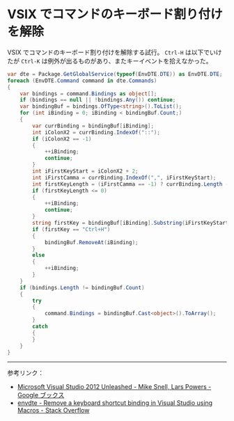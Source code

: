 # VSIX でコマンドのキーボード割り付けを解除
VSIX でコマンドのキーボード割り付けを解除する試行。
`Ctrl-H` は以下でいけたが `Ctrl-K` は例外が出るものがあり、またキーイベントを拾えなかった。
```csharp
var dte = Package.GetGlobalService(typeof(EnvDTE.DTE)) as EnvDTE.DTE;
foreach (EnvDTE.Command command in dte.Commands)
{
    var bindings = command.Bindings as object[];
    if (bindings == null || !bindings.Any()) continue;
    var bindingBuf = bindings.OfType<string>().ToList();
    for (int iBinding = 0; iBinding < bindingBuf.Count;)
    {
        var currBinding = bindingBuf[iBinding];
        int iColonX2 = currBinding.IndexOf("::");
        if (iColonX2 == -1)
        {
            ++iBinding;
            continue;
        }
        int iFirstKeyStart = iColonX2 + 2;
        int iFirstCamma = currBinding.IndexOf(",", iFirstKeyStart);
        int firstKeyLength = (iFirstCamma == -1) ? currBinding.Length - iFirstKeyStart : iFirstCamma - iFirstKeyStart;
        if (firstKeyLength <= 0)
        {
            ++iBinding;
            continue;
        }
        string firstKey = bindingBuf[iBinding].Substring(iFirstKeyStart, firstKeyLength);
        if (firstKey == "Ctrl+H")
        {
            bindingBuf.RemoveAt(iBinding);
        }
        else
        {
            ++iBinding;
        }
    }
    if (bindings.Length != bindingBuf.Count)
    {
        try
        {
            command.Bindings = bindingBuf.Cast<object>().ToArray();
        }
        catch
        {
        }
    }
}
```

---

参考リンク：
- [Microsoft Visual Studio 2012 Unleashed - Mike Snell, Lars Powers - Google ブックス](https://books.google.co.jp/books?id=jAGP1lrJ2QYC&pg=PT796&lpg=PT796&dq=envdte.command+bindings&source=bl&ots=jg7EvM7h7b&sig=yBsQoWDyxS11QPQwQtriNxxbpDc&hl=ja&sa=X&ved=0ahUKEwiGm5-_quPUAhWDTLwKHdiFBjI4ChDoAQg2MAM#v=onepage&q=envdte.command%20bindings&f=false)
- [envdte - Remove a keyboard shortcut binding in Visual Studio using Macros - Stack Overflow](https://stackoverflow.com/questions/2324550/remove-a-keyboard-shortcut-binding-in-visual-studio-using-macros)